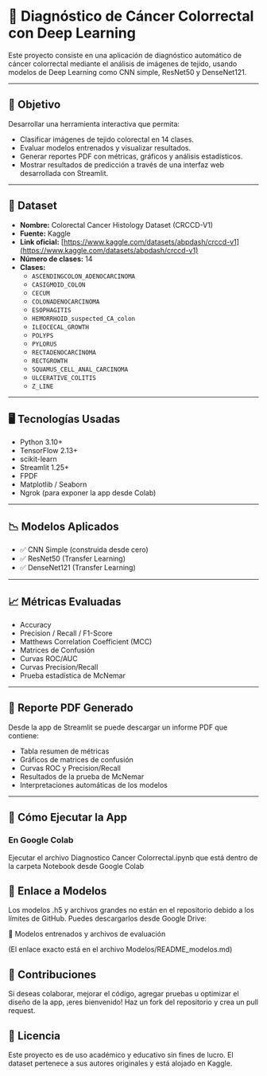 # 🧠 Diagnóstico de Cáncer Colorrectal con Deep Learning

Este proyecto consiste en una aplicación de diagnóstico automático de cáncer colorrectal mediante el análisis de imágenes de tejido, usando modelos de Deep Learning como CNN simple, ResNet50 y DenseNet121.

---

## 📌 Objetivo

Desarrollar una herramienta interactiva que permita:

- Clasificar imágenes de tejido colorectal en 14 clases.
- Evaluar modelos entrenados y visualizar resultados.
- Generar reportes PDF con métricas, gráficos y análisis estadísticos.
- Mostrar resultados de predicción a través de una interfaz web desarrollada con Streamlit.

---

## 🧪 Dataset

- **Nombre:** Colorectal Cancer Histology Dataset (CRCCD-V1)
- **Fuente:** Kaggle  
- **Link oficial:** [https://www.kaggle.com/datasets/abpdash/crccd-v1](https://www.kaggle.com/datasets/abpdash/crccd-v1)
- **Número de clases:** 14  
- **Clases:**
  - `ASCENDINGCOLON_ADENOCARCINOMA`
  - `CASIGMOID_COLON`
  - `CECUM`
  - `COLONADENOCARCINOMA`
  - `ESOPHAGITIS`
  - `HEMORRHOID_suspected_CA_colon`
  - `ILEOCECAL_GROWTH`
  - `POLYPS`
  - `PYLORUS`
  - `RECTADENOCARCINOMA`
  - `RECTGROWTH`
  - `SQUAMUS_CELL_ANAL_CARCINOMA`
  - `ULCERATIVE_COLITIS`
  - `Z_LINE`

---

## 🖥️ Tecnologías Usadas

- Python 3.10+
- TensorFlow 2.13+
- scikit-learn
- Streamlit 1.25+
- FPDF
- Matplotlib / Seaborn
- Ngrok (para exponer la app desde Colab)

---

## 📉 Modelos Aplicados

- ✅ CNN Simple (construida desde cero)
- ✅ ResNet50 (Transfer Learning)
- ✅ DenseNet121 (Transfer Learning)

---

## 📈 Métricas Evaluadas

- Accuracy
- Precision / Recall / F1-Score
- Matthews Correlation Coefficient (MCC)
- Matrices de Confusión
- Curvas ROC/AUC
- Curvas Precision/Recall
- Prueba estadística de McNemar

---

## 📄 Reporte PDF Generado

Desde la app de Streamlit se puede descargar un informe PDF que contiene:

- Tabla resumen de métricas
- Gráficos de matrices de confusión
- Curvas ROC y Precision/Recall
- Resultados de la prueba de McNemar
- Interpretaciones automáticas de los modelos

---

## 🚀 Cómo Ejecutar la App

### En Google Colab
Ejecutar el archivo Diagnostico Cancer Colorrectal.ipynb que está dentro de la carpeta Notebook desde Google Colab

## 🔗 Enlace a Modelos
Los modelos .h5 y archivos grandes no están en el repositorio debido a los límites de GitHub. Puedes descargarlos desde Google Drive:

🔗 Modelos entrenados y archivos de evaluación

(El enlace exacto está en el archivo Modelos/README_modelos.md)

## 🤝 Contribuciones
Si deseas colaborar, mejorar el código, agregar pruebas u optimizar el diseño de la app, ¡eres bienvenido! Haz un fork del repositorio y crea un pull request.

## 📜 Licencia
Este proyecto es de uso académico y educativo sin fines de lucro.
El dataset pertenece a sus autores originales y está alojado en Kaggle.
